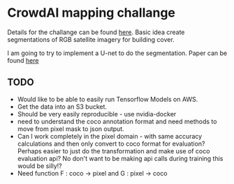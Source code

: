 # CrowdAI mapping challange

Details for the challange can be found [here](https://www.crowdai.org/challenges/mapping-challenge). Basic idea create segmentations of RGB satellite imagery for building cover.

I am going to try to implement a U-net to do the segmentation. Paper can be found [here](https://arxiv.org/pdf/1505.04597.pdf)

## TODO

- Would like to be able to easily run Tensorflow Models on AWS. 
- Get the data into an S3 bucket.
- Should be very easily reproducible - use nvidia-docker
- need to understand the coco annotation format and need methods to move from pixel mask to json output.
- Can I work completely in the pixel domain - with same accuracy calculations and then only convert to coco format for evaluation? Perhaps easier to just do the transformation and make use of coco evaluation api? No don't want to be making api calls during training this would be silly!? 
- Need function F : coco -> pixel and G : pixel -> coco